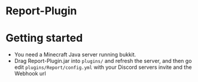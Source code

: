 # Report-Plugin
# Getting started
- You need a Minecraft Java server running bukkit.
- Drag Report-Plugin.jar into `plugins/` and refresh the server, and then go edit `plugins/Report/config.yml` with your Discord servers invite and the Webhook url
